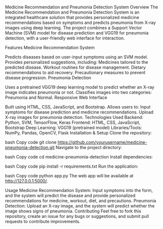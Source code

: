 Medicine Recommendation and Pneumonia Detection System
Overview
The Medicine Recommendation and Pneumonia Detection System is an integrated healthcare solution that provides personalized medicine recommendations based on symptoms and predicts pneumonia from X-ray images using deep learning. The project combines a Support Vector Machine (SVM) model for disease prediction and VGG19 for pneumonia detection, with a user-friendly web interface for interaction.

Features
Medicine Recommendation System

Predicts diseases based on user-input symptoms using an SVM model.
Provides personalized suggestions, including:
Medicines tailored to the predicted disease.
Workout routines for disease management.
Dietary recommendations to aid recovery.
Precautionary measures to prevent disease progression.
Pneumonia Detection

Uses a pretrained VGG19 deep learning model to predict whether an X-ray image indicates pneumonia or not.
Classifies images into two categories: Pneumonia and Normal.
Responsive Web Interface

Built using HTML, CSS, JavaScript, and Bootstrap.
Allows users to:
Input symptoms for disease prediction and medicine recommendations.
Upload X-ray images for pneumonia detection.
Technologies Used
Backend: Python, SVM, TensorFlow, Keras
Frontend: HTML, CSS, JavaScript, Bootstrap
Deep Learning: VGG19 (pretrained model)
Libraries/Tools: NumPy, Pandas, OpenCV, Flask
Installation & Setup
Clone the repository:

bash
Copy code
git clone https://github.com/yourusername/medicine-pneumonia-detection.git
Navigate to the project directory:

bash
Copy code
cd medicine-pneumonia-detection
Install dependencies:

bash
Copy code
pip install -r requirements.txt
Run the application:

bash
Copy code
python app.py
The web app will be available at http://127.0.0.1:5000/.

Usage
Medicine Recommendation System:
Input symptoms into the form, and the system will predict the disease and provide personalized recommendations for medicine, workout, diet, and precautions.
Pneumonia Detection:
Upload an X-ray image, and the system will predict whether the image shows signs of pneumonia.
Contributing
Feel free to fork this repository, create an issue for any bugs or suggestions, and submit pull requests to contribute improvements.
